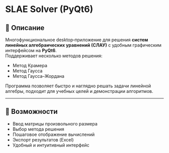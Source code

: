 # SLAE Solver (PyQt6)

## 📌 Описание
Многофункциональное desktop‑приложение для решения **систем линейных алгебраических уравнений (СЛАУ)** с удобным графическим интерфейсом на **PyQt6**.  
Поддерживает несколько методов решения:
- Метод Крамера  
- Метод Гаусса  
- Метод Гаусса–Жордана  

Программа позволяет быстро и наглядно решать задачи линейной алгебры, подходит для учебных целей и демонстрации алгоритмов.

---

## 🚀 Возможности
- Ввод матрицы произвольного размера
- Выбор метода решения
- Пошаговое отображение вычислений
- Экспорт результатов (Excel)
- Удобный и интуитивный интерфейс

